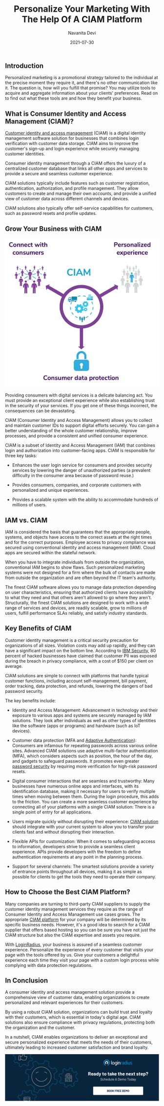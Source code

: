 ﻿---
title: "Personalize Your Marketing With The Help Of A CIAM Platform"
date: "2021-07-30"
coverImage: "personalized-marketing.webp"
tags: ["ciam solution","data security","cx","authentication"]
author: "Navanita Devi"
description: "Personalized marketing is a promotional strategy tailored to the individual at the precise moment they require it, and there's no other communication like it. The question is, how will you fulfill that promise? You may utilize tools to acquire and aggregate information about your clients' preferences. Read on to find out what these tools are and how they benefit your business."
canonical: https://www.loginradius.com/blog/identity/customer-identity-and-access-management/
metadescription: "Personalization is the key to success in today’s era. This can be achieved through a CIAM solution. Read on to know more about CIAM and personalized marketing."
metatitle: "How To Achieve Effective Personalized Marketing With CIAM?"
---
## Introduction

Personalized marketing is a promotional strategy tailored to the individual at the precise moment they require it, and there's no other communication like it. The question is, how will you fulfill that promise? You may utilize tools to acquire and aggregate information about your clients' preferences. Read on to find out what these tools are and how they benefit your business.

## What is Consumer Identity and Access Management (CIAM)?

[Customer identity and access management](https://www.loginradius.com/blog/identity/customer-identity-and-access-management/) (CIAM) is a digital identity management software solution for businesses that combines login verification with customer data storage. CIAM aims to improve the customer's sign-up and login experience while securely managing customer identities.

Consumer identity management through a CIAM offers the luxury of a centralized customer database that links all other apps and services to provide a secure and seamless customer experience. 

CIAM solutions typically include features such as customer registration, authentication, authorization, and profile management. They allow customers to create and manage their own accounts, and provide a unified view of customer data across different channels and devices. 

CIAM solutions also typically offer self-service capabilities for customers, such as password resets and profile updates.

## Grow Your Business with CIAM

![personalized-marketing-experience](personalized-marketing-experience.webp)

Providing consumers with digital services is a delicate balancing act. You must provide an exceptional client experience while also establishing trust in the security of your services. If you get one of these things incorrect, the consequences can be devastating.

CIAM (Consumer Identity and Access Management) allows you to collect and maintain customer IDs to support digital efforts securely. You can gain a better understanding of the whole customer relationship, improve processes, and provide a consistent and unified consumer experience.

CIAM is a subset of Identity and Access Management (IAM) that combines login and authorization into customer-facing apps. CIAM is responsible for three key tasks:
  
-   Enhances the user login service for consumers and provides security services by lowering the danger of unauthorized parties (a prevalent difficulty in the consumer area because of password reuse.)
    
-   Provides consumers, companies, and corporate customers with personalized and unique experiences.
    
-   Provides a scalable system with the ability to accommodate hundreds of millions of users.
    
## IAM vs. CIAM

IAM is considered the basis that guarantees that the appropriate people, systems, and objects have access to the correct assets at the right times and for the correct purposes. Employee access to privacy compliance was secured using conventional identity and access management (IAM). Cloud apps are secured within the stateful network.

When you have to integrate individuals from outside the organization, conventional IAM begins to show flaws. Such personalized marketing systems were not designed for a firm where the bulk of contacts are made from outside the organization and are often beyond the IT team's authority.

The finest CIAM software allows you to manage data protection depending on user characteristics, ensuring that authorized clients have accessibility to what they need and that others aren't allowed to go where they aren't. Structurally, the finest CIAM solutions are designed to work with a wide range of services and devices, are readily scalable, grow to millions of users, fulfill performance SLAs reliably, and satisfy industry standards.

## Key Benefits of CIAM

Customer identity management is a critical security precaution for organizations of all sizes. Violation costs may add up rapidly, and they can have a significant impact on the bottom line. According to <a rel="nofollow" href="https://www.ibm.com/security/data-breach">IBM Security</a>, 80 percent of hacked businesses have claimed that customer PII was exposed during the breach in privacy compliance, with a cost of $150 per client on average.
  
CIAM solutions are simple to connect with platforms that handle typical customer functions, including account self-management, bill payment, order tracking, data protection, and refunds, lowering the dangers of bad password security.

The key benefits include:

-   Identity and Access Management: Advancement in technology and their exposure to various apps and systems are securely managed by IAM solutions. They look after individuals as well as other types of identities like the software (apps or programs) and hardware (such as IoT devices).
    
-   Customer data protection (MFA and [Adaptive Authentication](https://www.loginradius.com/blog/identity/adaptive-authentication/)): Consumers are infamous for repeating passwords across various online sites. Advanced CIAM solutions use adaptive multi-factor authentication (MFA), which considers aspects such as position, the hour of the day, and gadgets to safeguard passwords. It promotes even greater [password security](https://www.loginradius.com/blog/engineering/password-security-best-practices-compliance/) by requiring more verification for high-risk password resets.
    
-   Digital consumer interactions that are seamless and trustworthy: Many businesses have numerous online apps and interfaces, with its identification database, making it necessary for users to verify multiple times when moving between them. During the login procedure, this adds to the friction. You can create a more seamless customer experience by connecting all of your platforms with a single CIAM solution: There is a single point of entry for all applications.
    
-   Users migrate quickly without disrupting their experience: [CIAM solution](https://www.loginradius.com/blog/identity/customer-identity-and-access-management/) should integrate with your current system to allow you to transfer your clients fast and without disrupting their interaction.
    
-   Flexible APIs for customization: When it comes to safeguarding access to information, developers strive to provide a seamless client experience. APIs provide developers with the freedom to define authentication requirements at any point in the planning process.
    
-   Support for several channels: The smartest solutions provide a variety of entrance points throughout all devices, making it as simple as possible for clients to get the tools they need to operate their company.
    
## How to Choose the Best CIAM Platform?

Many companies are turning to third-party CIAM suppliers to supply the customer identity management services they require as the range of Consumer Identity and Access Management use cases grows. The appropriate [CIAM platform](https://www.loginradius.com/blog/identity/perfect-ciam-platform/) for your company will be determined by its specific business needs. However, it's a good idea to search for a CIAM supplier that offers based hosting so you can be sure you have not just the CIAM structure but also the CIAM expertise and assets you require.
 
With [LoginRadius](https://www.loginradius.com/), your business is assured of a seamless customer experience. Personalize the experience of every customer that visits your page with the tools offered by us. Give your customers a delightful experience each time they visit your page with a custom login process while complying with data protection regulations.

## In Conclusion

A consumer identity and access management solution provide a comprehensive view of customer data, enabling organizations to create personalized and relevant experiences for their customers. 

By using a robust CIAM solution, organizations can build trust and loyalty with their customers, which is essential in today's digital age. CIAM solutions also ensure compliance with privacy regulations, protecting both the organization and the customer. 

In a nutshell, CIAM enables organizations to deliver an exceptional and secure personalized experience that meets the needs of their customers, ultimately leading to increased customer satisfaction and brand loyalty.

[![book-a-demo-Consultation](../../assets/book-a-demo-loginradius.webp)](https://www.loginradius.com/contact-us?utm_source=blog&utm_medium=web&utm_campaign=how-to-make-personalized-marketing-effective-with-consumer-identity)